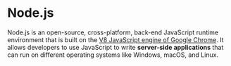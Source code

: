 # Node.js

Node.js is an open-source, cross-platform, back-end JavaScript runtime environment that is built on the [V8 JavaScript engine of Google Chrome](https://v8.dev/). It allows developers to use JavaScript to write **server-side applications** that can run on different operating systems like Windows, macOS, and Linux.
